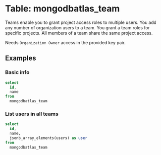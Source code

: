# Table: mongodbatlas_team

Teams enable you to grant project access roles to multiple users. You add any number of organization users to a team. You grant a team roles for specific projects. All members of a team share the same project access.

Needs `Organization Owner` access in the provided key pair.

## Examples

### Basic info

```sql
select
  id,
  name
from
  mongodbatlas_team
```

### List users in all teams

```sql
select
  id,
  name,
  jsonb_array_elements(users) as user
from
  mongodbatlas_team
```
